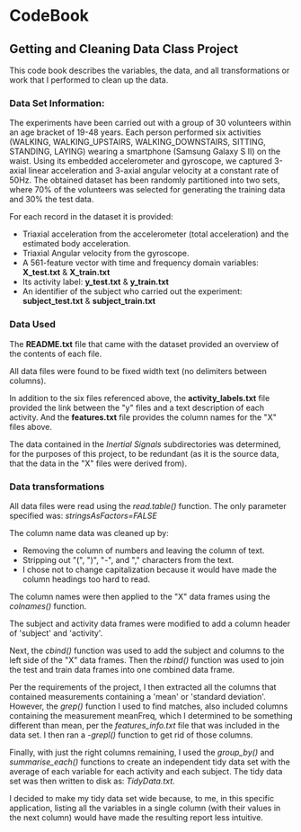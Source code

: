 # CodeBook
## Getting and Cleaning Data Class Project

This code book describes the variables, the data, and all transformations or work that I performed to clean up the data.

### Data Set Information:
The experiments have been carried out with a group of 30 volunteers within an age bracket of 19-48 years. Each person performed six activities (WALKING, WALKING_UPSTAIRS, WALKING_DOWNSTAIRS, SITTING, STANDING, LAYING) wearing a smartphone (Samsung Galaxy S II) on the waist. Using its embedded accelerometer and gyroscope, we captured 3-axial linear acceleration and 3-axial angular velocity at a constant rate of 50Hz. The obtained dataset has been randomly partitioned into two sets, where 70% of the volunteers was selected for generating the training data and 30% the test data.

For each record in the dataset it is provided:
- Triaxial acceleration from the accelerometer (total acceleration) and the estimated body acceleration.
- Triaxial Angular velocity from the gyroscope.
- A 561-feature vector with time and frequency domain variables: **X_test.txt** & **X_train.txt**
- Its activity label: **y_test.txt** & **y_train.txt**
- An identifier of the subject who carried out the experiment: **subject_test.txt** & **subject_train.txt**

### Data Used
The **README.txt** file that came with the dataset provided an overview of the contents of each file.

All data files were found to be fixed width text (no delimiters between columns).

In addition to the six files referenced above, the **activity_labels.txt** file provided the link between the "y" files and a text description of each activity. And the **features.txt** file provides the column names for the "X" files above.

The data contained in the *Inertial Signals* subdirectories was determined, for the purposes of this project, to be redundant (as it is the source data, that the data in the "X" files were derived from).

### Data transformations
All data files were read using the *read.table()* function.  The only parameter specified was: *stringsAsFactors=FALSE*

The column name data was cleaned up by:
- Removing the column of numbers and leaving the column of text.
- Stripping out "(", ")", "-", and "," characters from the text.
- I chose not to change capitalization because it would have made the column headings too hard to read.

The column names were then applied to the "X" data frames using the *colnames()* function.

The subject and activity data frames were modified to add a column header of 'subject' and 'activity'.

Next, the *cbind()* function was used to add the subject and columns to the left side of the "X" data frames. Then the *rbind()* function was used to join the test and train data frames into one combined data frame.

Per the requirements of the project, I then extracted all the columns that contained measurements containing a 'mean' or 'standard deviation'.  However, the *grep()* function I used to find matches, also included columns containing the measurement meanFreq, which I determined to be something different than mean, per the *features_info.txt* file that was included in the data set. I then ran a *-grepl()* function to get rid of those columns.

Finally, with just the right columns remaining, I used the *group_by()* and *summarise_each()* functions to create an independent  tidy data set with the average of each variable for each activity and each subject. The tidy data set was then written to disk as: *TidyData.txt*.

I decided to make my tidy data set wide because, to me, in this specific application, listing all the variables in a single column (with their values in the next column) would have made the resulting report less intuitive.
